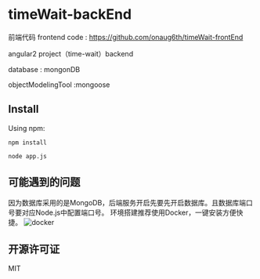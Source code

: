 # timeWait-backEnd

前端代码 frontend code : https://github.com/onaug6th/timeWait-frontEnd

angular2 project（time-wait）backend

database : mongonDB

objectModelingTool :mongoose

## Install

Using npm:
```
npm install 

node app.js
```

## 可能遇到的问题
因为数据库采用的是MongoDB，后端服务开启先要先开启数据库。且数据库端口号要对应Node.js中配置端口号。
环境搭建推荐使用Docker，一键安装方便快捷。
<img src="http://oz1y7s5ij.bkt.clouddn.com/images/common/git-intro/%E5%B1%8F%E5%B9%95%E5%BF%AB%E7%85%A7%202018-06-02%20%E4%B8%8A%E5%8D%8810.25.15.png" alt="docker">
## 开源许可证

MIT
